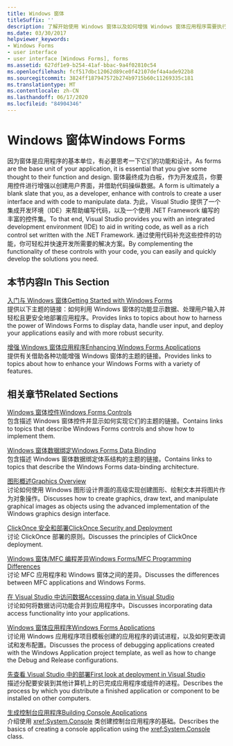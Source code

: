 ```yaml
---
title: Windows 窗体
titleSuffix: ''
description: 了解开始使用 Windows 窗体以及如何增强 Windows 窗体应用程序需要执行的操作。
ms.date: 03/30/2017
helpviewer_keywords:
- Windows Forms
- user interface
- user interface [Windows Forms], forms
ms.assetid: 627df1e9-b254-41af-bbac-9a4f02810c54
ms.openlocfilehash: fcf517dbc12062d89ce0f42107def4a4ade922b8
ms.sourcegitcommit: 3824ff187947572b274b9715b60c11269335c181
ms.translationtype: MT
ms.contentlocale: zh-CN
ms.lasthandoff: 06/17/2020
ms.locfileid: "84904346"
---
```

# <a name="windows-forms"></a><span data-ttu-id="7036a-103">Windows 窗体</span><span class="sxs-lookup"><span data-stu-id="7036a-103">Windows Forms</span></span>
<span data-ttu-id="7036a-104">因为窗体是应用程序的基本单位，有必要思考一下它们的功能和设计。</span><span class="sxs-lookup"><span data-stu-id="7036a-104">As forms are the base unit of your application, it is essential that you give some thought to their function and design.</span></span> <span data-ttu-id="7036a-105">窗体最终成为白板，作为开发成员，你要用控件进行增强以创建用户界面，并借助代码操纵数据。</span><span class="sxs-lookup"><span data-stu-id="7036a-105">A form is ultimately a blank slate that you, as a developer, enhance with controls to create a user interface and with code to manipulate data.</span></span> <span data-ttu-id="7036a-106">为此，Visual Studio 提供了一个集成开发环境（IDE）来帮助编写代码，以及一个使用 .NET Framework 编写的丰富的控件集。</span><span class="sxs-lookup"><span data-stu-id="7036a-106">To that end, Visual Studio provides you with an integrated development environment (IDE) to aid in writing code, as well as a rich control set written with the .NET Framework.</span></span> <span data-ttu-id="7036a-107">通过使用代码补充这些控件的功能，你可轻松并快速开发所需要的解决方案。</span><span class="sxs-lookup"><span data-stu-id="7036a-107">By complementing the functionality of these controls with your code, you can easily and quickly develop the solutions you need.</span></span>  
  
## <a name="in-this-section"></a><span data-ttu-id="7036a-108">本节内容</span><span class="sxs-lookup"><span data-stu-id="7036a-108">In This Section</span></span>  
 [<span data-ttu-id="7036a-109">入门与 Windows 窗体</span><span class="sxs-lookup"><span data-stu-id="7036a-109">Getting Started with Windows Forms</span></span>](getting-started-with-windows-forms.md)  
 <span data-ttu-id="7036a-110">提供以下主题的链接：如何利用 Windows 窗体的功能显示数据、处理用户输入并轻松且更安全地部署应用程序。</span><span class="sxs-lookup"><span data-stu-id="7036a-110">Provides links to topics about how to harness the power of Windows Forms to display data, handle user input, and deploy your applications easily and with more robust security.</span></span>  
  
 [<span data-ttu-id="7036a-111">增强 Windows 窗体应用程序</span><span class="sxs-lookup"><span data-stu-id="7036a-111">Enhancing Windows Forms Applications</span></span>](./advanced/index.md)  
 <span data-ttu-id="7036a-112">提供有关借助各种功能增强 Windows 窗体的主题的链接。</span><span class="sxs-lookup"><span data-stu-id="7036a-112">Provides links to topics about how to enhance your Windows Forms with a variety of features.</span></span>  
  
## <a name="related-sections"></a><span data-ttu-id="7036a-113">相关章节</span><span class="sxs-lookup"><span data-stu-id="7036a-113">Related Sections</span></span>  
 [<span data-ttu-id="7036a-114">Windows 窗体控件</span><span class="sxs-lookup"><span data-stu-id="7036a-114">Windows Forms Controls</span></span>](./controls/index.md)  
 <span data-ttu-id="7036a-115">包含描述 Windows 窗体控件并显示如何实现它们的主题的链接。</span><span class="sxs-lookup"><span data-stu-id="7036a-115">Contains links to topics that describe Windows Forms controls and show how to implement them.</span></span>  
  
 [<span data-ttu-id="7036a-116">Windows 窗体数据绑定</span><span class="sxs-lookup"><span data-stu-id="7036a-116">Windows Forms Data Binding</span></span>](windows-forms-data-binding.md)  
 <span data-ttu-id="7036a-117">包含描述 Windows 窗体数据绑定体系结构的主题的链接。</span><span class="sxs-lookup"><span data-stu-id="7036a-117">Contains links to topics that describe the Windows Forms data-binding architecture.</span></span>  
  
 [<span data-ttu-id="7036a-118">图形概述</span><span class="sxs-lookup"><span data-stu-id="7036a-118">Graphics Overview</span></span>](./advanced/graphics-overview-windows-forms.md)  
 <span data-ttu-id="7036a-119">讨论如何使用 Windows 图形设计界面的高级实现创建图形、绘制文本并将图片作为对象操作。</span><span class="sxs-lookup"><span data-stu-id="7036a-119">Discusses how to create graphics, draw text, and manipulate graphical images as objects using the advanced implementation of the Windows graphics design interface.</span></span>  
  
 [<span data-ttu-id="7036a-120">ClickOnce 安全和部署</span><span class="sxs-lookup"><span data-stu-id="7036a-120">ClickOnce Security and Deployment</span></span>](/visualstudio/deployment/clickonce-security-and-deployment)  
 <span data-ttu-id="7036a-121">讨论 ClickOnce 部署的原则。</span><span class="sxs-lookup"><span data-stu-id="7036a-121">Discusses the principles of ClickOnce deployment.</span></span>  
  
 [<span data-ttu-id="7036a-122">Windows 窗体/MFC 编程差异</span><span class="sxs-lookup"><span data-stu-id="7036a-122">Windows Forms/MFC Programming Differences</span></span>](/cpp/dotnet/windows-forms-mfc-programming-differences)  
 <span data-ttu-id="7036a-123">讨论 MFC 应用程序和 Windows 窗体之间的差异。</span><span class="sxs-lookup"><span data-stu-id="7036a-123">Discusses the differences between MFC applications and Windows Forms.</span></span>  
  
 [<span data-ttu-id="7036a-124">在 Visual Studio 中访问数据</span><span class="sxs-lookup"><span data-stu-id="7036a-124">Accessing data in Visual Studio</span></span>](/visualstudio/data-tools/accessing-data-in-visual-studio)  
 <span data-ttu-id="7036a-125">讨论如何将数据访问功能合并到应用程序中。</span><span class="sxs-lookup"><span data-stu-id="7036a-125">Discusses incorporating data access functionality into your applications.</span></span>  
  
 [<span data-ttu-id="7036a-126">Windows 窗体应用程序</span><span class="sxs-lookup"><span data-stu-id="7036a-126">Windows Forms Applications</span></span>](/visualstudio/debugger/debugging-preparation-windows-forms-applications)  
 <span data-ttu-id="7036a-127">讨论用 Windows 应用程序项目模板创建的应用程序的调试进程，以及如何更改调试和发布配置。</span><span class="sxs-lookup"><span data-stu-id="7036a-127">Discusses the process of debugging applications created with the Windows Application project template, as well as how to change the Debug and Release configurations.</span></span>  
  
 [<span data-ttu-id="7036a-128">先查看 Visual Studio 中的部署</span><span class="sxs-lookup"><span data-stu-id="7036a-128">First look at deployment in Visual Studio</span></span>](/visualstudio/deployment/deploying-applications-services-and-components)  
 <span data-ttu-id="7036a-129">描述分配要安装到其他计算机上的已完成应用程序或组件的进程。</span><span class="sxs-lookup"><span data-stu-id="7036a-129">Describes the process by which you distribute a finished application or component to be installed on other computers.</span></span>  
  
 [<span data-ttu-id="7036a-130">生成控制台应用程序</span><span class="sxs-lookup"><span data-stu-id="7036a-130">Building Console Applications</span></span>](../../standard/building-console-apps.md)  
 <span data-ttu-id="7036a-131">介绍使用 <xref:System.Console> 类创建控制台应用程序的基础。</span><span class="sxs-lookup"><span data-stu-id="7036a-131">Describes the basics of creating a console application using the <xref:System.Console> class.</span></span>
